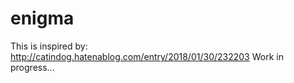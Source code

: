 # enigma
This is inspired by:
http://catindog.hatenablog.com/entry/2018/01/30/232203
Work in progress...
